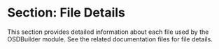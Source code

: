 # Section: File Details

This section provides detailed information about each file used by the OSDBuilder module. See the related documentation files for file details.
